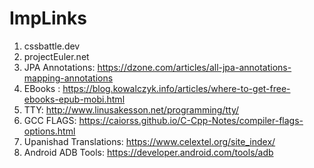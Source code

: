 # ImpLinks

1. cssbattle.dev
2. projectEuler.net
3. JPA Annotations: https://dzone.com/articles/all-jpa-annotations-mapping-annotations
4. EBooks : https://blog.kowalczyk.info/articles/where-to-get-free-ebooks-epub-mobi.html
5. TTY: http://www.linusakesson.net/programming/tty/
6. GCC FLAGS: https://caiorss.github.io/C-Cpp-Notes/compiler-flags-options.html
7. Upanishad Translations: https://www.celextel.org/site_index/
8. Android ADB Tools: https://developer.android.com/tools/adb
